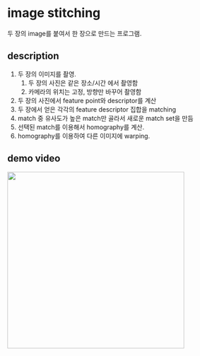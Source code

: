 # image stitching
두 장의 image를 붙여서 한 장으로 만드는 프로그램.

## description
1. 두 장의 이미지를 촬영.
   1. 두 장의 사진은 같은 장소/시간 에서 촬영함
   2. 카메라의 위치는 고정, 방향만 바꾸어 촬영함
2. 두 장의 사진에서 feature point와 descriptor를 계산
3. 두 장에서 얻은 각각의 feature descriptor 집합을 matching
4. match 중 유사도가 높은 match만 골라서 새로운 match set을 만듬
5. 선택된 match를 이용해서 homography를 계산.
6. homography를 이용하여 다른 이미지에 warping.

## demo video
<img src="./assets/demo.gif" width="400">
